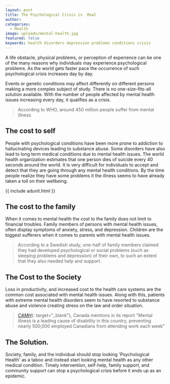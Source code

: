 ```yaml
---
layout: post
title: The Psychological Crisis is  Real
author:
categories:
  - Health
image: uploads/mental-health.jpg
featured: false
keywords: health disorders depression problems conditions crisis
---
```


A life obstacle, physical problems, or perception of experience can be one of the many reasons why individuals may experience psychological problems. As the world gets faster pace the occurrence of such psychological crisis increases day by day.

Events or genetic conditions may affect differently on different persons making a more complex subject of study. There is no one-size-fits-all solution available. With the number of people affected by mental health issues increasing every day, it qualifies as a crisis.

> According to WHO, around 450 million people suffer from mental illness

## The cost to self

People with psychological conditions have been more prone to addiction to hallucinating devices leading to substance abuse. Some disorders have also lead to long term medical conditions due to mental health issues. The world health organization estimates that one person dies of suicide every 40 seconds around the world. It is very difficult for individuals to accept and detect that they are going through any mental health conditions. By the time people realize they have some problems it the illness seems to have already taken a toll on their wellbeing.

{{ include adunit.html }}


## The cost to the family

When it comes to mental health the cost to the family does not limit to financial troubles. Family members of persons with mental health issues, often display symptoms of anxiety, stress, and depression. Children are the biggest sufferers when it comes to parents with mental health issues.

> According to a Swedish study, one-half of family members claimed they had developed psychological or social problems (such as sleeping problems and depression) of their own, to such an extent that they also needed help and support.

## The Cost to the Society

Loss in productivity, and increased cost to the health care systems are the common cost associated with mental health issues. Along with this, patients with extreme mental health disorders seem to have resorted to substance abuse and violence creating stress on the law and order situation.

> [*CAMH*](https://www.camh.ca/en/driving-change/the-crisis-is-real){: target="_blank"}, Canada mentions in its report "Mental illness is a leading cause of disability in this country, preventing nearly 500,000 employed Canadians from attending work each week"

## The Solution.

Society, family, and the individual should stop looking 'Psychological Health' as a taboo and instead start looking mental health as any other medical condition. Timely intervention, self-help, family support, and community support can stop a psychological crisis before it ends up as an epidemic.